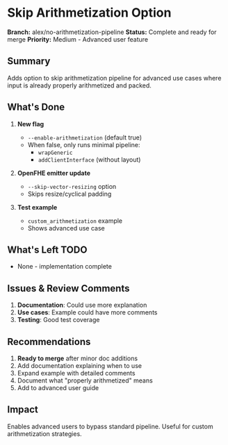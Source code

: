 # Skip Arithmetization Option

**Branch:** alex/no-arithmetization-pipeline **Status:** Complete and ready for
merge **Priority:** Medium - Advanced user feature

## Summary

Adds option to skip arithmetization pipeline for advanced use cases where input
is already properly arithmetized and packed.

## What's Done

1. **New flag**

   - `--enable-arithmetization` (default true)
   - When false, only runs minimal pipeline:
     - `wrapGeneric`
     - `addClientInterface` (without layout)

1. **OpenFHE emitter update**

   - `--skip-vector-resizing` option
   - Skips resize/cyclical padding

1. **Test example**

   - `custom_arithmetization` example
   - Shows advanced use case

## What's Left TODO

- None - implementation complete

## Issues & Review Comments

1. **Documentation**: Could use more explanation
1. **Use cases**: Example could have more comments
1. **Testing**: Good test coverage

## Recommendations

1. **Ready to merge** after minor doc additions
1. Add documentation explaining when to use
1. Expand example with detailed comments
1. Document what "properly arithmetized" means
1. Add to advanced user guide

## Impact

Enables advanced users to bypass standard pipeline. Useful for custom
arithmetization strategies.
